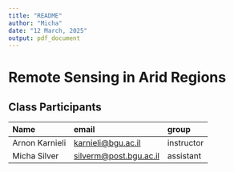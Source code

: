 ```yaml
---
title: "README"
author: "Micha"
date: "12 March, 2025"
output: pdf_document
---
```



# Remote Sensing in Arid Regions

## Class Participants

|Name                    |email                            |group
|:-----------------------|:--------------------------------|:-----------------
|Arnon Karnieli          |karnieli@bgu.ac.il               |instructor
|Micha Silver            |silverm@post.bgu.ac.il           |assistant


